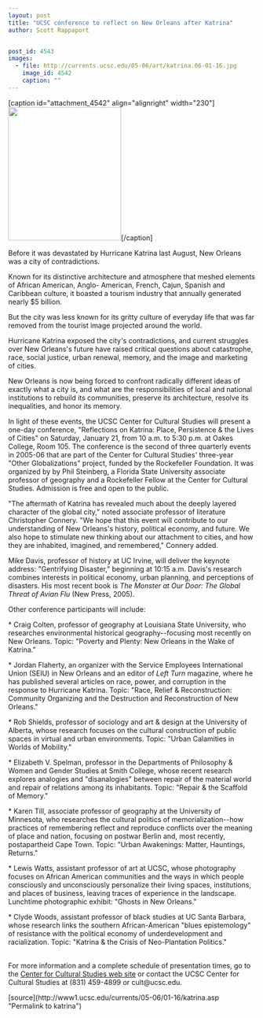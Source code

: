 ```yaml
---
layout: post
title: "UCSC conference to reflect on New Orleans after Katrina"
author: Scott Rappaport


post_id: 4543
images:
  - file: http://currents.ucsc.edu/05-06/art/katrina.06-01-16.jpg
    image_id: 4542
    caption: ""
---
```


[caption id="attachment_4542" align="alignright" width="230"]<a href="http://localhost/mysite/wp-content/uploads/2006/01/katrina.06-01-16.jpg"><img class="size-full wp-image-4542" src="http://localhost/mysite/wp-content/uploads/2006/01/katrina.06-01-16.jpg" alt="" width="230" height="271" /></a>[/caption]
<a name="content" id="content"></a>
<p>
  Before it was devastated by Hurricane Katrina last August, New Orleans was a city of contradictions.
</p>
<p>
  Known for its distinctive architecture and atmosphere that meshed elements of African American, Anglo- American, French, Cajun, Spanish and Caribbean culture, it boasted a tourism industry that annually generated nearly $5 billion.
</p>
<p>
  But the city was less known for its gritty culture of everyday life that was far removed from the tourist image projected around the world.
</p>
<p>
  Hurricane Katrina exposed the city's contradictions, and current struggles over New Orleans's future have raised critical questions about catastrophe, race, social justice, urban renewal, memory, and the image and marketing of cities.
</p>
<p>
  New Orleans is now being forced to confront radically different ideas of exactly what a city is, and what are the responsibilities of local and national institutions to rebuild its communities, preserve its architecture, resolve its inequalities, and honor its memory.
</p>
<p>
  In light of these events, the UCSC Center for Cultural Studies will present a one-day conference, "Reflections on Katrina: Place, Persistence &amp; the Lives of Cities" on Saturday, January 21, from 10 a.m. to 5:30 p.m. at Oakes College, Room 105. The conference is the second of three quarterly events in 2005-06 that are part of the Center for Cultural Studies' three-year "Other Globalizations" project, funded by the Rockefeller Foundation. It was organized by by Phil Steinberg, a Florida State University associate professor of geography and a Rockefeller Fellow at the Center for Cultural Studies. Admission is free and open to the public.
</p>
<p>
  "The aftermath of Katrina has revealed much about the deeply layered character of the global city," noted associate professor of literature Christopher Connery. "We hope that this event will contribute to our understanding of New Orleans's history, political economy, and future. We also hope to stimulate new thinking about our attachment to cities, and how they are inhabited, imagined, and remembered," Connery added.
</p>
<p>
  Mike Davis, professor of history at UC Irvine, will deliver the keynote address: "Gentrifying Disaster," beginning at 10:15 a.m. Davis's research combines interests in political economy, urban planning, and perceptions of disasters. His most recent book is <i>The Monster at Our Door: The Global Threat of Avian Flu</i> (New Press, 2005).
</p>
<p>
  Other conference participants will include:
</p>
<p>
  * Craig Colten, professor of geography at Louisiana State University, who researches environmental historical geography--focusing most recently on New Orleans. Topic: "Poverty and Plenty: New Orleans in the Wake of Katrina."
</p>
<p>
  * Jordan Flaherty, an organizer with the Service Employees International Union (SEIU) in New Orleans and an editor of <i>Left Turn</i> magazine, where he has published several articles on race, power, and corruption in the response to Hurricane Katrina. Topic: "Race, Relief &amp; Reconstruction: Community Organizing and the Destruction and Reconstruction of New Orleans."
</p>
<p>
  * Rob Shields, professor of sociology and art &amp; design at the University of Alberta, whose research focuses on the cultural construction of public spaces in virtual and urban environments. Topic: "Urban Calamities in Worlds of Mobility."
</p>
<p>
  * Elizabeth V. Spelman, professor in the Departments of Philosophy &amp; Women and Gender Studies at Smith College, whose recent research explores analogies and "disanalogies" between repair of the material world and repair of relations among its inhabitants. Topic: "Repair &amp; the Scaffold of Memory."
</p>
<p>
  * Karen Till, associate professor of geography at the University of Minnesota, who researches the cultural politics of memorialization--how practices of remembering reflect and reproduce conflicts over the meaning of place and nation, focusing on postwar Berlin and, most recently, postapartheid Cape Town. Topic: "Urban Awakenings: Matter, Hauntings, Returns."
</p>
<p>
  * Lewis Watts, assistant professor of art at UCSC, whose photography focuses on African American communities and the ways in which people consciously and unconsciously personalize their living spaces, institutions, and places of business, leaving traces of experience in the landscape. Lunchtime photographic exhibit: "Ghosts in New Orleans."
</p>
<p>
  * Clyde Woods, assistant professor of black studies at UC Santa Barbara, whose research links the southern African-American "blues epistemology" of resistance with the political economy of underdevelopment and racialization. Topic: "Katrina &amp; the Crisis of Neo-Plantation Politics."
</p>
<p>
  <br>
  For more information and a complete schedule of presentation times, go to the <a href="http://humwww.ucsc.edu:16080/Cultstudies/">Center for Cultural Studies web site</a> or contact the UCSC Center for Cultural Studies at (831) 459-4899 or cult@ucsc.edu.
</p>
[source](http://www1.ucsc.edu/currents/05-06/01-16/katrina.asp "Permalink to katrina")
